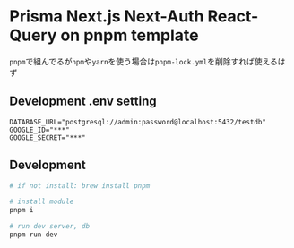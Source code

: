 # Prisma Next.js Next-Auth React-Query on pnpm template

`pnpm`で組んでるが`npm`や`yarn`を使う場合は`pnpm-lock.yml`を削除すれば使えるはず

## Development .env setting

```
DATABASE_URL="postgresql://admin:password@localhost:5432/testdb"
GOOGLE_ID="***"
GOOGLE_SECRET="***"
```

## Development

```bash
# if not install: brew install pnpm

# install module
pnpm i

# run dev server, db
pnpm run dev
```
